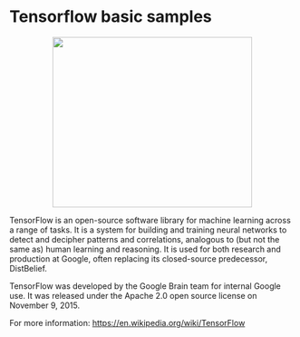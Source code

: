 # Tensorflow basic samples

<p align="center">
  <img width="352" height="300" src="https://image.ibb.co/nGmVE5/Tensor_Flow_Logo.png">
</p>


TensorFlow is an open-source software library for machine learning across a range of tasks. It is a system for building and training neural networks to detect and decipher patterns and correlations, analogous to (but not the same as) human learning and reasoning. It is used for both research and production at Google, often replacing its closed-source predecessor, DistBelief.

TensorFlow was developed by the Google Brain team for internal Google use. It was released under the Apache 2.0 open source license on November 9, 2015.

For more information: https://en.wikipedia.org/wiki/TensorFlow

